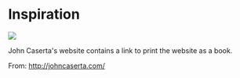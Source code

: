 # Inspiration

![](https://db-feed.s3.amazonaws.com/legacy/Screen_Shot_2019_02_08_at_12_38_55_PM-1549647676770.png)

John Caserta's website contains a link to print the website as a book.

From: http://johncaserta.com/